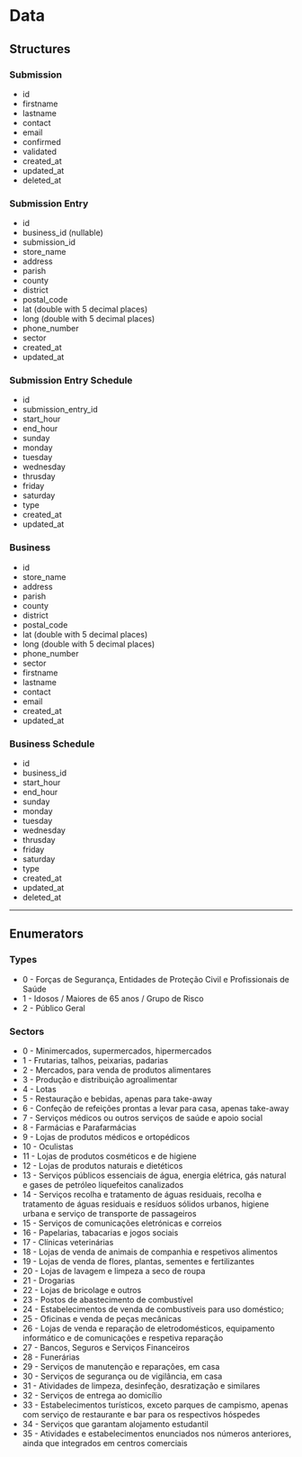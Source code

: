 # Data

## Structures

### Submission

- id
- firstname
- lastname
- contact
- email
- confirmed
- validated
- created_at
- updated_at
- deleted_at
  
### Submission Entry

- id
- business_id (nullable)
- submission_id
- store_name
- address
- parish
- county
- district
- postal_code
- lat (double with 5 decimal places)
- long (double with 5 decimal places)
- phone_number
- sector
- created_at
- updated_at

### Submission Entry Schedule

- id
- submission_entry_id
- start_hour
- end_hour
- sunday
- monday
- tuesday
- wednesday
- thrusday
- friday
- saturday
- type
- created_at
- updated_at

### Business

- id
- store_name
- address
- parish
- county
- district
- postal_code
- lat (double with 5 decimal places)
- long (double with 5 decimal places)
- phone_number
- sector
- firstname
- lastname
- contact
- email
- created_at
- updated_at

### Business Schedule

- id
- business_id
- start_hour
- end_hour
- sunday
- monday
- tuesday
- wednesday
- thrusday
- friday
- saturday
- type
- created_at
- updated_at
- deleted_at

---

## Enumerators

### Types

- 0 - Forças de Segurança, Entidades de Proteção Civil e Profissionais de Saúde
- 1 - Idosos / Maiores de 65 anos / Grupo de Risco
- 2 - Público Geral

### Sectors

- 0 - Minimercados, supermercados, hipermercados
- 1 - Frutarias, talhos, peixarias, padarias
- 2 - Mercados, para venda de produtos alimentares
- 3 - Produção e distribuição agroalimentar
- 4 - Lotas
- 5 - Restauração e bebidas, apenas para take-away
- 6 - Confeção de refeições prontas a levar para casa, apenas take-away
- 7 - Serviços médicos ou outros serviços de saúde e apoio social
- 8 - Farmácias e Parafarmácias
- 9 - Lojas de produtos médicos e ortopédicos
- 10 - Oculistas
- 11 - Lojas de produtos cosméticos e de higiene
- 12 - Lojas de produtos naturais e dietéticos
- 13 - Serviços públicos essenciais de água, energia elétrica, gás natural e gases de petróleo liquefeitos canalizados
- 14 - Serviços recolha e tratamento de águas residuais, recolha e tratamento de águas residuais e resíduos sólidos urbanos, higiene urbana e serviço de transporte de passageiros
- 15 - Serviços de comunicações eletrónicas e correios
- 16 - Papelarias, tabacarias e jogos sociais
- 17 - Clínicas veterinárias
- 18 - Lojas de venda de animais de companhia e respetivos alimentos
- 19 - Lojas de venda de flores, plantas, sementes e fertilizantes
- 20 - Lojas de lavagem e limpeza a seco de roupa
- 21 - Drogarias
- 22 - Lojas de bricolage e outros
- 23 - Postos de abastecimento de combustível
- 24 - Estabelecimentos de venda de combustíveis para uso doméstico;
- 25 - Oficinas e venda de peças mecânicas
- 26 - Lojas de venda e reparação de eletrodomésticos, equipamento informático e de comunicações e respetiva reparação
- 27 - Bancos, Seguros e Serviços Financeiros
- 28 - Funerárias
- 29 - Serviços de manutenção e reparações, em casa
- 30 - Serviços de segurança ou de vigilância, em casa
- 31 - Atividades de limpeza, desinfeção, desratização e similares
- 32 - Serviços de entrega ao domicílio
- 33 - Estabelecimentos turísticos, exceto parques de campismo, apenas com serviço de restaurante e bar para os respectivos hóspedes
- 34 - Serviços que garantam alojamento estudantil
- 35 - Atividades e estabelecimentos enunciados nos números anteriores, ainda que integrados em centros comerciais
